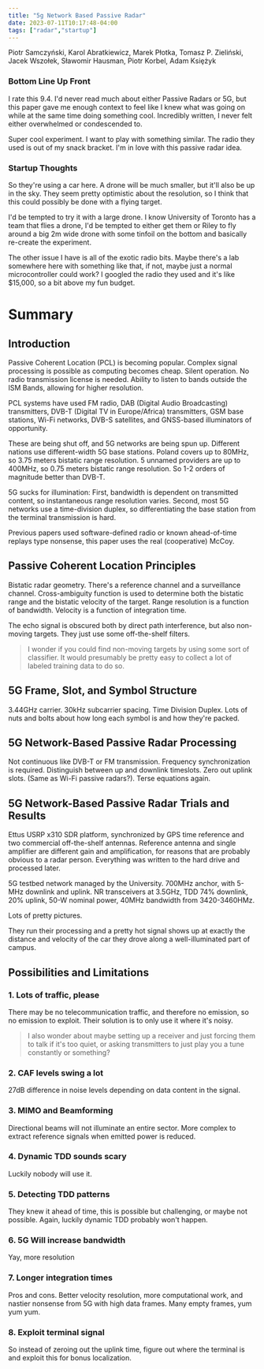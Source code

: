 ```yaml
---
title: "5g Network Based Passive Radar"
date: 2023-07-11T10:17:48-04:00
tags: ["radar","startup"]
---
```


Piotr Samczyński, Karol Abratkiewicz, Marek Płotka, Tomasz P. Zieliński, Jacek Wszołek, Sławomir Hausman, Piotr Korbel, Adam Ksiȩżyk


### Bottom Line Up Front

I rate this 9.4. I'd never read much about either Passive Radars or 5G, but this paper gave me enough context to feel like I knew what was going on while at the same time doing something cool. Incredibly written, I never felt either overwhelmed or condescended to.

Super cool experiment. I want to play with something similar. The radio they used is out of my snack bracket. I'm in love with this passive radar idea. 

### Startup Thoughts

So they're using a car here. A drone will be much smaller, but it'll also be up in the sky. They seem pretty optimistic about the resolution, so I think that this could possibly be done with a flying target.

I'd be tempted to try it with a large drone. I know University of Toronto has a team that flies a drone, I'd be tempted to either get them or Riley to fly around a big 2m wide drone with some tinfoil on the bottom and basically re-create the experiment. 

The other issue I have is all of the exotic radio bits. Maybe there's a lab somewhere here with something like that, if not, maybe just a normal microcontroller could work? I googled the radio they used and it's like $15,000, so a bit above my fun budget.

# Summary

## Introduction

Passive Coherent Location (PCL) is becoming popular. Complex signal processing is possible as computing becomes cheap. Silent operation. No radio transmission license is needed. Ability to listen to bands outside the ISM Bands, allowing for higher resolution. 

PCL systems have used FM radio, DAB (Digital Audio Broadcasting) transmitters, DVB-T (Digital TV in Europe/Africa) transmitters, GSM base stations, Wi-Fi networks, DVB-S satellites, and GNSS-based illuminators of opportunity. 

These are being shut off, and 5G networks are being spun up. Different nations use different-width 5G base stations. Poland covers up to 80MHz, so 3.75 meters bistatic range resolution. 5 unnamed providers are up to 400MHz, so 0.75 meters bistatic range resolution. So 1-2 orders of magnitude better than DVB-T. 

5G sucks for illumination: First, bandwidth is dependent on transmitted content, so instantaneous range resolution varies. Second, most 5G networks use a time-division duplex, so differentiating the base station from the terminal transmission is hard.

Previous papers used software-defined radio or known ahead-of-time replays type nonsense, this paper uses the real (cooperative) McCoy. 

## Passive Coherent Location Principles

Bistatic radar geometry. There's a reference channel and a surveillance channel. Cross-ambiguity function is used to determine both the bistatic range and the bistatic velocity of the target. Range resolution is a function of bandwidth. Velocity is a function of integration time. 

The echo signal is obscured both by direct path interference, but also non-moving targets. They just use some off-the-shelf filters.

> I wonder if you could find non-moving targets by using some sort of classifier. It would presumably be pretty easy to collect a lot of labeled training data to do so.

## 5G Frame, Slot, and Symbol Structure

3.44GHz carrier. 30kHz subcarrier spacing. Time Division Duplex. Lots of nuts and bolts about how long each symbol is and how they're packed.

## 5G Network-Based Passive Radar Processing

Not continuous like DVB-T or FM transmission. Frequency synchronization is required. Distinguish between up and downlink timeslots. Zero out uplink slots. (Same as Wi-Fi passive radars?). Terse equations again.

## 5G Network-Based Passive Radar Trials and Results

Ettus USRP x310 SDR platform, synchronized by GPS time reference and two commercial off-the-shelf antennas. Reference antenna and single amplifier are different gain and amplification, for reasons that are probably obvious to a radar person. Everything was written to the hard drive and processed later. 

5G testbed network managed by the University. 700MHz anchor, with 5-MHz downlink and uplink. NR transceivers at 3.5GHz, TDD 74% downlink, 20% uplink, 50-W nominal power, 40MHz bandwidth from 3420-3460HMz. 

Lots of pretty pictures.

They run their processing and a pretty hot signal shows up at exactly the distance and velocity of the car they drove along a well-illuminated part of campus.

## Possibilities and Limitations

### 1. Lots of traffic, please

There may be no telecommunication traffic, and therefore no emission, so no emission to exploit. Their solution is to only use it where it's noisy.

> I also wonder about maybe setting up a receiver and just forcing them to talk if it's too quiet, or asking transmitters to just play you a tune constantly or something?

### 2. CAF levels swing a lot 

27dB difference in noise levels depending on data content in the signal. 

### 3. MIMO and Beamforming

Directional beams will not illuminate an entire sector. More complex to extract reference signals when emitted power is reduced.

### 4. Dynamic TDD sounds scary 

Luckily nobody will use it.

### 5. Detecting TDD patterns

They knew it ahead of time, this is possible but challenging, or maybe not possible. Again, luckily dynamic TDD probably won't happen.

### 6. 5G Will increase bandwidth 

Yay, more resolution

### 7. Longer integration times 

Pros and cons. Better velocity resolution, more computational work, and nastier nonsense from 5G with high data frames. Many empty frames, yum yum yum.

### 8. Exploit terminal signal 

So instead of zeroing out the uplink time, figure out where the terminal is and exploit this for bonus localization. 



